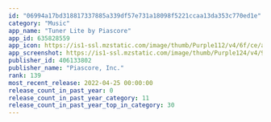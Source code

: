 ```yaml
---
id: "06994a17bd318817337885a339df57e731a18098f5221ccaa13da353c770ed1e"
category: "Music"
app_name: "Tuner Lite by Piascore"
app_id: 635828559
app_icon: https://is1-ssl.mzstatic.com/image/thumb/Purple112/v4/6f/ce/af/6fceaf02-545e-e3b6-33fe-b04feb55febb/PATunerLite-AppIcon-1x_U007emarketing-0-4-85-220.jpeg/1024x1024bb.png
app_screenshot: https://is1-ssl.mzstatic.com/image/thumb/Purple124/v4/9d/29/b1/9d29b1b3-f139-9214-f6b1-35cda0f0609e/pr_source.png/1242x2688bb.png
publisher_id: 406133802
publisher_name: "Piascore, Inc."
rank: 139
most_recent_release: 2022-04-25 00:00:00
release_count_in_past_year: 0
release_count_in_past_year_category: 11
release_count_in_past_year_top_in_category: 30
---
```

